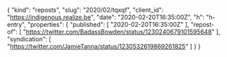 {
  "kind": "reposts",
  "slug": "2020/02/tqxqf",
  "client_id": "https://indigenous.realize.be",
  "date": "2020-02-20T16:35:00Z",
  "h": "h-entry",
  "properties": {
    "published": [
      "2020-02-20T16:35:00Z"
    ],
    "repost-of": [
      "https://twitter.com/BadassBowden/status/1230240679101595648"
    ],
    "syndication": [
      "https://twitter.com/JamieTanna/status/1230532619869261825"
    ]
  }
}
